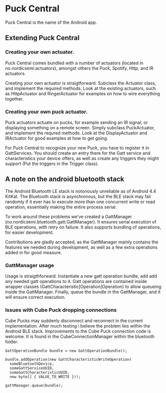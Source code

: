 # Puck Central

Puck Central is the name of the Android app.

## Extending Puck Central

### Creating your own actuator.

Puck Central comes bundled with a number of actuators (located in no.nordicsemi.actuators), amongst others the Puck, Spotify, Http, and IR actuators.

Creating your own actuator is straigtforward. Subclass the Actuator class, and implement the required methods. Look at the existing actuators, such as HttpActuator and RingerActuator for examples on how to wire everything together.

### Creating your own puck actuator.

Puck actuators actuate on pucks, for example sending an IR signal, or displaying something on a remote screen.
Simply subclass PuckActuator, and implement the requred methods. Look at the DisplayActuator and IRActuator for good examples at how to get going.

For Puck Central to recognize your new Puck, you have to register it in GattServices. You should create an entry there for the Gatt service and characteristics your device offers, as well as create any triggers they might support (Put the triggers in the Trigger class).

## A note on the android bluetooth stack

The Android Bluetooth LE stack is notoriously unreliable as of Android 4.4 KitKat. The Bluetooth stack is asynchronous, but the BLE stack may fail randomly if it ever has to execute more than one concurrent write or read operation, essentially making the entire process serial.

To work around these problems we've created a GattManager (no.nordicsemi.bluetooth.gatt.GattManager). It ensures serial execution of BLE operations, with retry on failure. It also supports bundling of operations, for easier development.

Contributions are gladly accepted, as the GattManager mainly contains the features we needed during development, as well as a few extra operations added in for good measure.

### GattManager usage

Usage is straigthforward. Instantiate a new gatt operation bundle, add add any needed gatt operations to it. Gatt operations are contained inside wrapper classes (GattCharacteristic[Operation]Operation) to allow queueing inside the GattManager. Finally, queue the bundle in the GattManager, and it will ensure correct execution.

### Issues with Cube Puck dropping connections

Cube Pucks may suddenly disconnect and reconnect in the current implementation. After much testing i believe the problem lies within the Android BLE stack. Improvements to the Cube Puck connection code is welcome. It is found in the CubeConnectionManager within the bluetooth folder.

```
GattOperationBundle bundle = new GattOperationBundle();

bundle.addOperation(new GattCharacteristicWriteOperation(
  someBluetoothDevice,
  someGattServiceUUID,
  someGattCharacteristicUUID,
  new byte[] { VALUE_TO_WRITE }));
  
gattManager.queue(bundle);
```
